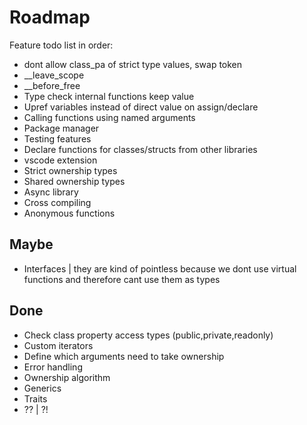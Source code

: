 
# Roadmap

Feature todo list in order:

- dont allow class_pa of strict type values, swap token
- __leave_scope
- __before_free
- Type check internal functions keep value
- Upref variables instead of direct value on assign/declare
- Calling functions using named arguments
- Package manager
- Testing features
- Declare functions for classes/structs from other libraries
- vscode extension
- Strict ownership types
- Shared ownership types
- Async library
- Cross compiling
- Anonymous functions

## Maybe

- Interfaces | they are kind of pointless because we dont use virtual functions and therefore cant use them as types

## Done

- Check class property access types (public,private,readonly)
- Custom iterators
- Define which arguments need to take ownership
- Error handling
- Ownership algorithm
- Generics
- Traits
- ?? | ?!
